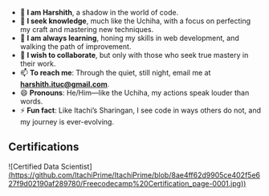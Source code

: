 - 👋 **I am Harshith**, a shadow in the world of code.  
- 👀 **I seek knowledge**, much like the Uchiha, with a focus on perfecting my craft and mastering new techniques.  
- 🌱 **I am always learning**, honing my skills in web development, and walking the path of improvement.  
- 💞️ **I wish to collaborate**, but only with those who seek true mastery in their work.  
- 📫 **To reach me**: Through the quiet, still night, email me at **harshith.ituc@gmail.com**.  
- 😄 **Pronouns**: He/Him—like the Uchiha, my actions speak louder than words.  
- ⚡ **Fun fact**: Like Itachi’s Sharingan, I see code in ways others do not, and my journey is ever-evolving.

## Certifications

  ![Certified Data Scientist][(https://github.com/ItachiPrime/ItachiPrime/blob/8ae4ff62d9905ce402f5e627f9d02190af289780/Freecodecamp%20Certification_page-0001.jpg))](https://github.com/ItachiPrime/ItachiPrime/blob/20340d3d323f4a3b69e9d0732c9eb962772e55ea/Freecodecamp%20Certificate.jpg)
